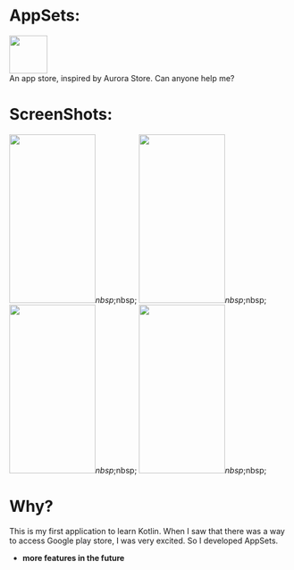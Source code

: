 # AppSets:
<img src="https://i.loli.net/2020/04/30/kWQH2nTSPXVed4B.png" width="68" height="68"/><br>
An app store, inspired by Aurora Store. Can anyone help me?
# ScreenShots:
<img src="https://i.loli.net/2020/05/07/ovUiSAhRMECFWDd.png" width="154" height="302"/>$nbsp;$nbsp;
<img src="https://i.loli.net/2020/05/07/sS7RvmAUD1an28c.png" width="154" height="302"/>$nbsp;$nbsp;
<img src="https://i.loli.net/2020/05/07/5TYr6b2BFWIMQkP.png" width="154" height="302"/>$nbsp;$nbsp;
<img src="https://i.loli.net/2020/05/07/E9yI3lzPdO6vqFQ.png" width="154" height="302"/>$nbsp;$nbsp;
# Why?
This is my first application to learn Kotlin. When I saw that there was a way to access Google play store, I was very excited. So I developed AppSets.
* **more features in the future**
